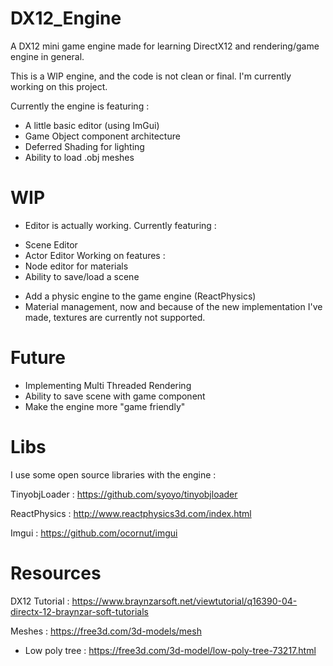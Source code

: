 # DX12_Engine
A DX12 mini game engine made for learning DirectX12 and rendering/game engine in general.

This is a WIP engine, and the code is not clean or final. I'm currently working on this project.

Currently the engine is featuring :
 * A little basic editor (using ImGui)
 * Game Object component architecture
 * Deferred Shading for lighting
 * Ability to load .obj meshes
 

# WIP
- Editor is actually working. Currently featuring :
 * Scene Editor
 * Actor Editor
Working on features :
 * Node editor for materials
 * Ability to save/load a scene
- Add a physic engine to the game engine (ReactPhysics) 
- Material management, now and because of the new implementation I've made, textures are currently not supported.

# Future
- Implementing Multi Threaded Rendering
- Ability to save scene with game component
- Make the engine more "game friendly"

# Libs
I use some open source libraries with the engine :

TinyobjLoader : https://github.com/syoyo/tinyobjloader

ReactPhysics : http://www.reactphysics3d.com/index.html

Imgui : https://github.com/ocornut/imgui

# Resources
DX12 Tutorial : https://www.braynzarsoft.net/viewtutorial/q16390-04-directx-12-braynzar-soft-tutorials

Meshes : https://free3d.com/3d-models/mesh
  - Low poly tree : https://free3d.com/3d-model/low-poly-tree-73217.html
